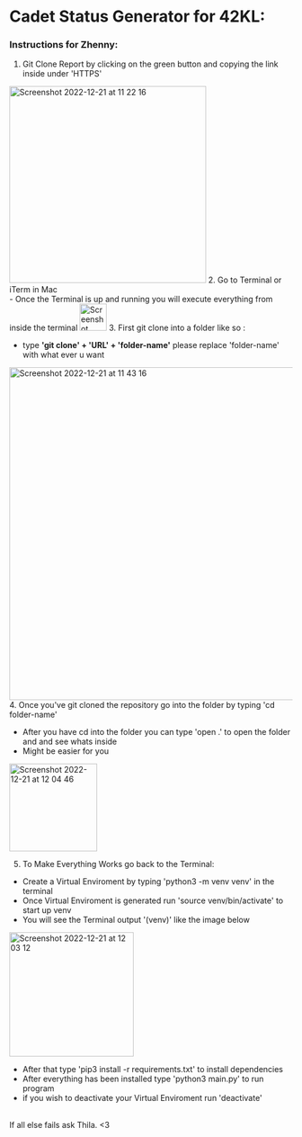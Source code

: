 # Cadet Status Generator for 42KL:

### Instructions for Zhenny:
1. Git Clone Report by clicking on the green button and copying the link inside under 'HTTPS'
<img width="350" alt="Screenshot 2022-12-21 at 11 22 16" src="https://user-images.githubusercontent.com/32697686/208813865-4ceca585-0327-4bd3-ad16-88d971d0fcb7.png">
2. Go to Terminal or iTerm in Mac <br />
  - Once the Terminal is up and running you will execute everything from inside the terminal
<img width="48" alt="Screenshot 2022-12-21 at 11 38 25" src="https://user-images.githubusercontent.com/32697686/208816001-c168da86-19be-4883-8659-d072bb1914b2.png">
3. First git clone into a folder like so : <br />

   - type <strong>'git clone' + 'URL' + 'folder-name'</strong> please replace 'folder-name' with what ever u want
<img width="592" alt="Screenshot 2022-12-21 at 11 43 16" src="https://user-images.githubusercontent.com/32697686/208816543-c5cc05ca-f9a5-4e8c-9176-31521cddf38d.png">
4. Once you've git cloned the repository go into the folder by typing 'cd folder-name'

  - After you have cd into the folder you can type 'open .' to open the folder and and see whats inside <br />
  - Might be easier for you <br />
<img width="156" alt="Screenshot 2022-12-21 at 12 04 46" src="https://user-images.githubusercontent.com/32697686/208818916-44f3084b-19d8-4082-a061-5ff782eb3159.png">

5. To Make Everything Works go back to the Terminal:

- Create a Virtual Enviroment by typing 'python3 -m venv venv' in the terminal<br />
- Once Virtual Enviroment is generated run 'source venv/bin/activate' to start up venv<br />
- You will see the Terminal output '(venv)' like the image below
<img width="221" alt="Screenshot 2022-12-21 at 12 03 12" src="https://user-images.githubusercontent.com/32697686/208818743-c0341bdb-4267-4c42-abea-2e3d84be9634.png">

- After that type 'pip3 install -r requirements.txt' to install dependencies <br />
- After everything has been installed type 'python3 main.py' to run program<br />
- if you wish to deactivate your Virtual Enviroment run 'deactivate'<br />
<br />
If all else fails ask Thila. <3

